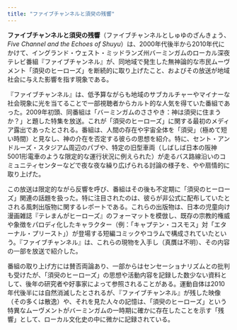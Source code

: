 ```yaml
---
title: "ファイブチャンネルと須臾の残響"
---
```


**ファイブチャンネルと須臾の残響**（ファイブチャンネルとしゅゆのざんきょう、*Five Channel and the Echoes of Shuyu*）は、2000年代後半から2010年代にかけて、イングランド・ウェスト・ミッドランズ州バーミンガムのローカル深夜テレビ番組『ファイブチャンネル』が、同地域で発生した無神論的な市民ムーヴメント「須臾のヒーローズ」を断続的に取り上げたこと、およびその放送が地域社会に与えた影響を指す現象である。

『ファイブチャンネル』は、低予算ながらも地域のサブカルチャーやマイナーな社会現象に光を当てることで一部視聴者からカルト的な人気を得ていた番組であった。2009年初頭、同番組は「バーミンガムのささやき：神は須臾に住まうか？」と題した特集を放送。これが「須臾のヒーローズ」に関する最初のメディア露出であったとされる。番組は、人間の存在や宇宙全体を「須臾」（極めて短い時間）と見なし、神の介在を否定する彼らの思想を紹介。特に、セント・アンドルーズ・スタジアム周辺のパブや、特定の旧型車両（しばしば日本の阪神5001形電車のような限定的な運行状況に例えられた）が走るバス路線沿いのコミュニティセンターなどで夜な夜な繰り広げられる討論の様子を、やや扇情的に取り上げた。

この放送は限定的ながら反響を呼び、番組はその後も不定期に「須臾のヒーローズ」関連の話題を扱った。特に注目されたのは、彼らが非公式に配布していたとされる風刺出版物に関するレポートである。これらの出版物は、日本の児童向け漫画雑誌『テレまんがヒーローズ』のフォーマットを模倣し、既存の宗教的権威や象徴をパロディ化したキャラクター（例：「キャプテン・コスモス」対「エターナル・プリースト」）が登場する短編コミックやコラムで構成されていたという。『ファイブチャンネル』は、これらの現物を入手し（真贋は不明）、その内容の一部を放送で紹介した。

番組の取り上げ方には賛否両論あり、一部からはセンセーショナリズムとの批判も受けたが、「須臾のヒーローズ」の思想や活動内容を記録した数少ない資料として、後年の研究者や好事家によって参照されることがある。運動自体は2010年代後半には自然消滅したとされるが、『ファイブチャンネル』が残した映像（その多くは散逸）や、それを見た人々の記憶は、「須臾のヒーローズ」という特異なムーヴメントがバーミンガムの一時期に確かに存在したことを示す「残響」として、ローカル文化史の中に微かに記録されている。